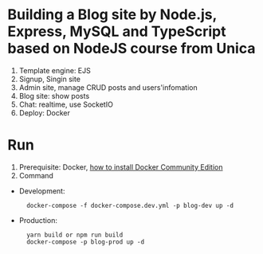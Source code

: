 <h1>Building a Blog site by Node.js, Express, MySQL and TypeScript based on NodeJS course from Unica</h1>

1. Template engine: EJS
2. Signup, Singin site
3. Admin site, manage CRUD posts and users'infomation
4. Blog site: show posts
4. Chat: realtime, use SocketIO
5. Deploy: Docker

<h1>Run</h1>

1. Prerequisite: Docker, [how to install Docker Community Edition](https://docs.docker.com/install/)
2. Command
* Development: 

        docker-compose -f docker-compose.dev.yml -p blog-dev up -d

* Production: 

        yarn build or npm run build
        docker-compose -p blog-prod up -d

